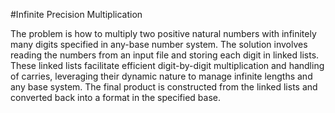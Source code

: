 #Infinite Precision Multiplication

The problem is how to multiply two positive natural numbers with infinitely many digits specified in any-base number system. The solution involves reading the numbers from an input file and storing each digit in linked lists. These linked lists facilitate efficient digit-by-digit multiplication and handling of carries, leveraging their dynamic nature to manage infinite lengths and any base system. The final product is constructed from the linked lists and converted back into a format in the specified base.